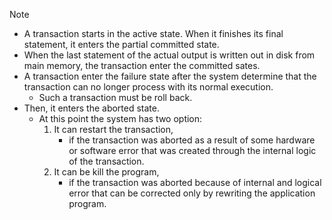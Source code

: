 >[!note] 
>- A transaction starts in the active state. When it finishes its final statement, it enters the partial committed state.
>- When the last statement of the actual output is written out in disk from main memory, the transaction enter the committed sates.
>- A transaction enter the failure state after the system determine that the transaction can no longer process with its normal execution.
>	- Such a transaction must be roll back.
>- Then, it enters the aborted state.
>	- At this point the system has two option:
>		1. It can restart the transaction,
>			- if the transaction was aborted as a result of some hardware or software error that was created through the internal logic of the transaction.
>		2. It can be kill the program,
>			- if the transaction was aborted because of internal and logical error that can be corrected only by rewriting the application program.

